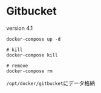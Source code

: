 # Gitbucket

version 4.1

```
docker-compose up -d

# kill
docker-compose kill

# remove
docker-compose rm
```

``/opt/docker/gitbucket``にデータ格納
